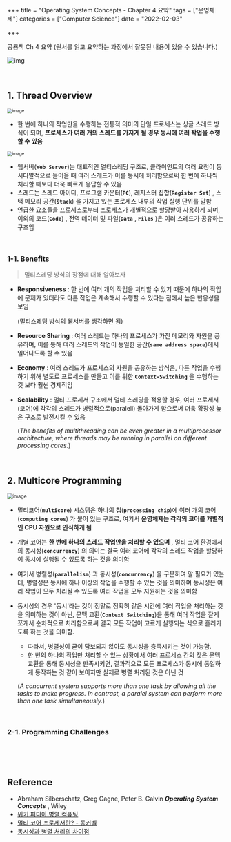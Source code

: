 

+++
title = "Operating System Concepts - Chapter 4 요약"
tags = ["운영체제"]
categories = ["Computer Science"]
date = "2022-02-03"

+++

공룡책 Ch 4 요약 (원서를 읽고 요약하는 과정에서 잘못된 내용이 있을 수 있습니다.)

![img](https://media.wiley.com/product_data/coverImage300/66/11198003/1119800366.jpg)

<br>

## 1. Thread Overview

<img src="https://user-images.githubusercontent.com/68586291/152319022-c93157d6-0d13-4b96-9940-77003b2c039f.png" alt="image" style="zoom:70%"/>

- 한 번에 하나의 작업만을 수행하는 전통적 의미의 단일 프로세스는 싱글 스레드 방식이 되며, __프로세스가 여러 개의 스레드를 가지게 될 경우 동시에 여러 작업을 수행할 수 있음__

<img src="https://user-images.githubusercontent.com/68586291/152320101-14875fda-5442-4441-abbe-3bea6ad7f8a8.png" alt="image" style="zoom:70%"/>

- 웹서버(__`Web Server`__)는 대표적인 멀티스레딩 구조로, 클라이언트의 여러 요청이 동시다발적으로 들어올 때 여러 스레드가 이를 동시에 처리함으로써 한 번에 하나씩 처리할 때보다 더욱 빠르게 응답할 수 있음
- 스레드는 스레드 아이디, 프로그램 카운터(__`PC`__), 레지스터 집합(__`Register Set`__) , 스택 메모리 공간(__`Stack`__) 을 가지고 있는 프로세스 내부의 작업 실행 단위를 말함
- 언급한 요소들을 프로세스로부터 프로세스가 개별적으로 할당받아 사용하게 되며, 이외의 코드(__`Code`__) , 전역 데이터 및 파일(__`Data`__ , __`Files`__ )은 여러 스레드가 공유하는 구조임

​    

### 1-1. Benefits

> 멀티스레딩 방식의 장점에 대해 알아보자

- __Responsiveness__ : 한 번에 여러 개의 작업을 처리할 수 있기 때문에 하나의 작업에 문제가 있더라도 다른 작업은 계속해서 수행할 수 있다는 점에서 높은 반응성을 보임

  (멀티스레딩 방식의 웹서버를 생각하면 됨)

- __Resource Sharing__ : 여러 스레드는 하나의 프로세스가 가진 메모리와 자원을 공유하며,  이를 통해 여러 스레드의 작업이 동일한 공간(__`same address space`__)에서 일어나도록 할 수 있음

- __Economy__ : 여러 스레드가 프로세스의 자원을 공유하는 방식은, 다른 작업을 수행하기 위해 별도로 프로세스를 만들고 이를 위한 __`Context-Switching`__ 을 수행하는 것 보다 훨씬 경제적임

- __Scalability__ : 멀티 프로세서 구조에서 멀티 스레딩을 적용할 경우, 여러 프로세서(코어)에 각각의 스레드가 병렬적으로(paralell) 돌아가게 함으로써 더욱 확장성 높은 구조로 발전시킬 수 있음

  (*The benefits of multithreading can be even greater in a multiprocessor architecture, where threads may be running in parallel on different processing cores.*)

<br>

## 2. Multicore Programming

<img src="https://user-images.githubusercontent.com/68586291/152324481-74fe6a45-d0f3-47f3-896b-993399ffcbf4.png" alt="image" style="zoom:80%"/>

- 멀티코어(__`multicore`__) 시스템은 하나의 칩(__`processing chip`__)에 여러 개의 코어(__`computing cores`__) 가 붙어 있는 구조로, 여기서 __운영체제는 각각의 코어를 개별적인 CPU 자원으로 인식하게 됨__

- 개별 코어는 __한 번에 하나의 스레드 작업만을 처리할 수 있으며__ , 멀티 코어 환경에서의 동시성(__`concurrency`__) 의 의미는 결국 여러 코어에 각각의 스레드 작업을 할당하여 동시에 실행될 수 있도록 하는 것을 의미함

- 여기서 병렬성(__`parallelism`__) 과 동시성(__`concurrency`__) 을 구분하여 알 필요가 있는데, 병렬성은 동시에 하나 이상의 작업을 수행할 수 있는 것을 의미하며 동시성은 여러 작업이 모두 처리될 수 있도록 여러 작업을 모두 지원하는 것을 의미함

- 동시성의 경우 '동시'라는 것이 정말로 정확히 같은 시간에 여러 작업을 처리하는 것을 의미하는 것이 아닌, 문맥 교환(__`Context Switching`__)을 통해 여러 작업을 잘게 쪼개서 순차적으로 처리함으로써 결국 모든 작업이 고르게 실행되는 식으로 흘러가도록 하는 것을 의미함.

  - 따라서, 병렬성이 굳이 담보되지 않아도 동시성을 충족시키는 것이 가능함.
  - 한 번의 하나의 작업만 처리할 수 있는 상황에서 여러 프로세스 간의 잦은 문맥교환을 통해 동시성을 만족시키면, 결과적으로 모든 프로세스가 동시에 동일하게 동작하는 것 같이 보이지만 실제로 병렬 처리된 것은 아닌 것

  (*A concurrent system supports more than one task by allowing all the tasks to make progress. In contrast, a paralel system can perform more than one task simultaneously.*)

​    

### 2-1. Programming Challenges

​    

<br>

## Reference

- Abraham Silberschatz, Greg Gagne, Peter B. Galvin *__Operating System Concepts__* , Wiley
- [위키 피디아 병렬 컴퓨팅](https://ko.wikipedia.org/wiki/%EB%B3%91%EB%A0%AC_%EC%BB%B4%ED%93%A8%ED%8C%85)
- [멀티 코어 프로세서란? - 동커벨](https://donghoson.tistory.com/21)
- [동시성과 병렬 처리의 차이점](https://ko.gadget-info.com/difference-between-concurrency)
